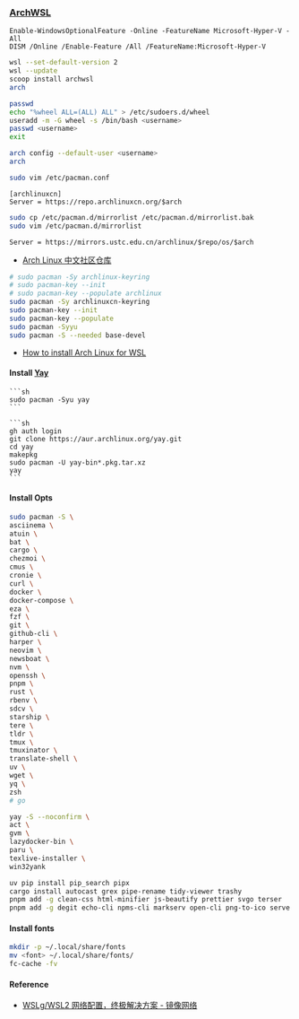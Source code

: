 ### [ArchWSL](https://github.com/yuk7/ArchWSL)

```pwsh
Enable-WindowsOptionalFeature -Online -FeatureName Microsoft-Hyper-V -All
DISM /Online /Enable-Feature /All /FeatureName:Microsoft-Hyper-V
```

```sh
wsl --set-default-version 2
wsl --update
scoop install archwsl
arch
```

```sh
passwd
echo "%wheel ALL=(ALL) ALL" > /etc/sudoers.d/wheel
useradd -m -G wheel -s /bin/bash <username>
passwd <username>
exit
```

```sh
arch config --default-user <username>
arch
```

```sh
sudo vim /etc/pacman.conf
```

```
[archlinuxcn]
Server = https://repo.archlinuxcn.org/$arch
```

```sh
sudo cp /etc/pacman.d/mirrorlist /etc/pacman.d/mirrorlist.bak
sudo vim /etc/pacman.d/mirrorlist
```

```
Server = https://mirrors.ustc.edu.cn/archlinux/$repo/os/$arch
```

- [Arch Linux 中文社区仓库](https://www.archlinuxcn.org/archlinux-cn-repo-and-mirror/)

```sh
# sudo pacman -Sy archlinux-keyring
# sudo pacman-key --init
# sudo pacman-key --populate archlinux
sudo pacman -Sy archlinuxcn-keyring
sudo pacman-key --init
sudo pacman-key --populate
sudo pacman -Syyu
sudo pacman -S --needed base-devel
```

- [How to install Arch Linux for WSL](https://dev.to/jrcharney/how-to-install-arch-linux-for-wsl-184a)

#### Install [Yay](https://github.com/Jguer/yay)

````{tab} pacman
```sh
sudo pacman -Syu yay
```
````

````{tab} From source
```sh
gh auth login
git clone https://aur.archlinux.org/yay.git
cd yay
makepkg
sudo pacman -U yay-bin*.pkg.tar.xz
yay
```
````

#### Install Opts

```sh
sudo pacman -S \
asciinema \
atuin \
bat \
cargo \
chezmoi \
cmus \
cronie \
curl \
docker \
docker-compose \
eza \
fzf \
git \
github-cli \
harper \
neovim \
newsboat \
nvm \
openssh \
pnpm \
rust \
rbenv \
sdcv \
starship \
tere \
tldr \
tmux \
tmuxinator \
translate-shell \
uv \
wget \
yq \
zsh
# go
```

```sh
yay -S --noconfirm \
act \
gvm \
lazydocker-bin \
paru \
texlive-installer \
win32yank
```

```sh
uv pip install pip_search pipx
cargo install autocast grex pipe-rename tidy-viewer trashy
pnpm add -g clean-css html-minifier js-beautify prettier svgo terser
pnpm add -g degit echo-cli npms-cli markserv open-cli png-to-ico serve
```

#### Install fonts

```sh
mkdir -p ~/.local/share/fonts
mv <font> ~/.local/share/fonts/
fc-cache -fv
```

#### Reference

- [WSLg/WSL2 网络配置，终极解决方案 - 镜像网络](https://blog.gazer.win/essay/wsl2-mirrored-network.html)